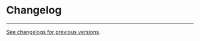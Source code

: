 # Changelog

---

[See changelogs for previous versions](https://github.com/woocommerce/woocommerce/blob/77ccfc56ca5680f3bc1496d8b2f93befa28e1483/changelog.txt).
